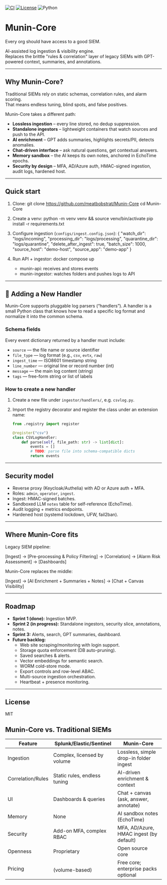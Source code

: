 [![CI](https://github.com/meatbobstrat/Munin-Core/actions/workflows/ci.yml/badge.svg)](https://github.com/meatbobstrat/Munin-Core/actions/workflows/ci.yml)
[![License](https://img.shields.io/github/license/meatbobstrat/Munin-Core)](https://github.com/meatbobstrat/Munin-Core/blob/main/LICENSE)
![Python](https://img.shields.io/badge/python-3.12%20|%203.13-blue)


# Munin-Core

Every org should have access to a good SIEM.

AI-assisted log ingestion & visibility engine.  
Replaces the brittle "rules & correlation" layer of legacy SIEMs with GPT-powered context, summaries, and annotations.

---

## Why Munin-Core?
Traditional SIEMs rely on static schemas, correlation rules, and alarm scoring.  
That means endless tuning, blind spots, and false positives.

Munin-Core takes a different path:
- **Lossless ingestion** – every line stored, no dedup suppression.
- **Standalone ingestors** – lightweight containers that watch sources and push to the API.
- **AI enrichment** – GPT adds summaries, highlights secrets/PII, detects anomalies.
- **Chat-driven interface** – ask natural questions, get contextual answers.
- **Memory sandbox** – the AI keeps its own notes, anchored in EchoTime epochs.
- **Security by design** – MFA, AD/Azure auth, HMAC-signed ingestion, audit logs, hardened host.

---

## Quick start
1. Clone:
   git clone https://github.com/meatbobstrat/Munin-Core
   cd Munin-Core

2. Create a venv:
   python -m venv venv && source venv/bin/activate
   pip install -r requirements.txt

3. Configure ingestion (`configs/ingest.config.json`):
   {
     "watch_dir": "logs/incoming",
     "processing_dir": "logs/processing",
     "quarantine_dir": "logs/quarantine",
     "delete_after_ingest": true,
     "batch_size": 1000,
     "source_host": "demo-host",
     "source_app": "demo-app"
   }

4. Run API + ingestor:
   docker compose up

   - munin-api: receives and stores events  
   - munin-ingestor: watches folders and pushes logs to API

---

## 🔌 Adding a New Handler

Munin-Core supports pluggable log parsers (“handlers”). A handler is a small Python class that knows how to read a specific log format and normalize it into the common schema.

### Schema fields
Every event dictionary returned by a handler must include:

- `source` — the file name or source identifier  
- `file_type` — log format (e.g., `csv`, `evtx`, `raw`)  
- `ingest_time` — ISO8601 timestamp string  
- `line_number` — original line or record number (int)  
- `message` — the main log content (string)  
- `tags` — free-form string or list of labels  

### How to create a new handler
1. Create a new file under `ingestor/handlers/`, e.g. `csvlog.py`.  
2. Import the registry decorator and register the class under an extension name:  

   ```python
   from .registry import register

   @register("csv")
   class CSVLogHandler:
       def parse(self, file_path: str) -> list[dict]:
           events = []
           # TODO: parse file into schema-compatible dicts
           return events

---

## Security model
- Reverse proxy (Keycloak/Authelia) with AD or Azure auth + MFA.
- Roles: `admin`, `operator`, `ingest`.
- Ingest: HMAC-signed batches.
- Sandboxed LLM `notes` table for self-reference (EchoTime).
- Audit logging + metrics endpoints.
- Hardened host (systemd lockdown, UFW, fail2ban).

---

## Where Munin-Core fits
Legacy SIEM pipeline:

[Ingest] → [Pre-processing & Policy Filtering] → [Correlation] → [Alarm Risk Assessment] → [Dashboards]

Munin-Core replaces the middle:

[Ingest] → [AI Enrichment + Summaries + Notes] → [Chat + Canvas Visibility]

---

## Roadmap
- **Sprint 1 (done):** Ingestion MVP.
- **Sprint 2 (in progress):** Standalone ingestors, security slice, annotations, notes.
- **Sprint 3:** Alerts, search, GPT summaries, dashboard.
- **Future backlog:**
  - Web site scraping/monitoring with login support.
  - Storage quota enforcement (DB auto-pruning).
  - Saved searches & alerts.
  - Vector embeddings for semantic search.
  - WORM cold-store mode.
  - Export controls and row-level ABAC.
  - Multi-source ingestion orchestration.
  - Heartbeat + presence monitoring.

---

## License
MIT

## Munin-Core vs. Traditional SIEMs

| Feature                | Splunk/Elastic/Sentinel           | Munin-Core                              |
|------------------------|-----------------------------------|-----------------------------------------|
| Ingestion              | Complex, licensed by volume       | Lossless, simple drop-in folder ingest   |
| Correlation/Rules      | Static rules, endless tuning      | AI-driven enrichment & context           |
| UI                     | Dashboards & queries              | Chat + canvas (ask, answer, annotate)    |
| Memory                 | None                              | AI sandbox notes (EchoTime)              |
| Security               | Add-on MFA, complex RBAC          | MFA, AD/Azure, HMAC ingest (by default)  |
| Openness               | Proprietary                       | Open source core                         |
| Pricing                | $$$$ (volume-based)               | Free core; enterprise packs optional     |
